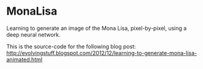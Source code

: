 MonaLisa
========

Learning to generate an image of the Mona Lisa, pixel-by-pixel, using a deep neural network.

This is the source-code for the following blog post: 
http://evolvingstuff.blogspot.com/2012/12/learning-to-generate-mona-lisa-animated.html
